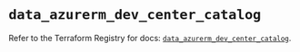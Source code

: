 # `data_azurerm_dev_center_catalog`

Refer to the Terraform Registry for docs: [`data_azurerm_dev_center_catalog`](https://registry.terraform.io/providers/hashicorp/azurerm/4.35.0/docs/data-sources/dev_center_catalog).
